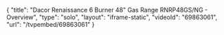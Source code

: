 {
    "title": "Dacor Renaissance 6 Burner 48\" Gas Range RNRP48GS\/NG - Overview",
    "type": "solo",
    "layout": "iframe-static",
    "videoId": "69863061",
    "url": "\/tvpembed\/69863061"
}